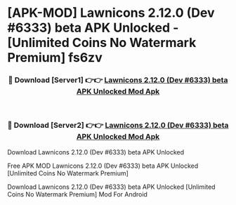 # [APK-MOD] Lawnicons 2.12.0 (Dev #6333) beta APK Unlocked - [Unlimited Coins No Watermark Premium] fs6zv



<div align="center">
<h3>🔴 Download [Server1] 👉👉 <a href="https://momento.my/?title=Lawnicons_2.12.0_(Dev_#6333)_beta_APK_Unlocked">Lawnicons 2.12.0 (Dev #6333) beta APK Unlocked Mod Apk</a></h3><br>

<h3>🔴 Download [Server2] 👉👉 <a href="https://momento.my/?title=Lawnicons_2.12.0_(Dev_#6333)_beta_APK_Unlocked">Lawnicons 2.12.0 (Dev #6333) beta APK Unlocked Mod Apk</a></h3>
</div>



Download Lawnicons 2.12.0 (Dev #6333) beta APK Unlocked 

Free APK MOD Lawnicons 2.12.0 (Dev #6333) beta APK Unlocked [Unlimited Coins No Watermark Premium]

Download Lawnicons 2.12.0 (Dev #6333) beta APK Unlocked [Unlimited Coins No Watermark Premium] Mod For Android
